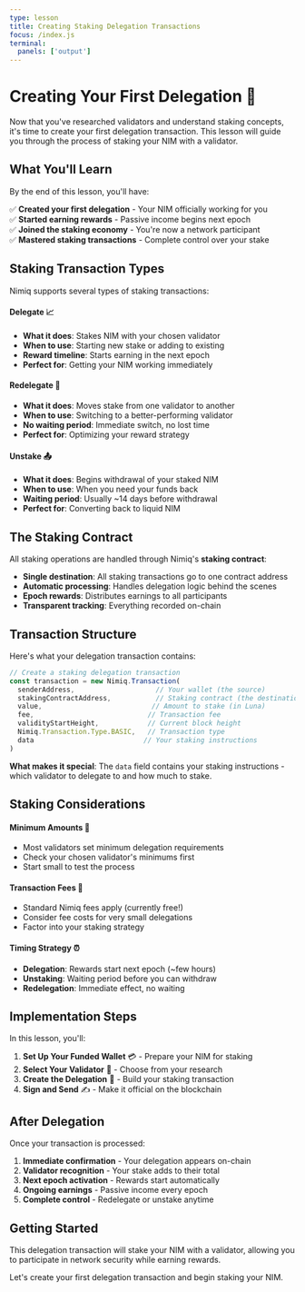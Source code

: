 ```yaml
---
type: lesson
title: Creating Staking Delegation Transactions
focus: /index.js
terminal:
  panels: ['output']
---
```


# Creating Your First Delegation 📝

Now that you've researched validators and understand staking concepts, it's time to create your first delegation transaction. This lesson will guide you through the process of staking your NIM with a validator.

## What You'll Learn

By the end of this lesson, you'll have:

✅ **Created your first delegation** - Your NIM officially working for you  
✅ **Started earning rewards** - Passive income begins next epoch  
✅ **Joined the staking economy** - You're now a network participant  
✅ **Mastered staking transactions** - Complete control over your stake

## Staking Transaction Types

Nimiq supports several types of staking transactions:

#### Delegate 📈
- **What it does**: Stakes NIM with your chosen validator
- **When to use**: Starting new stake or adding to existing
- **Reward timeline**: Starts earning in the next epoch
- **Perfect for**: Getting your NIM working immediately

#### Redelegate 🔀
- **What it does**: Moves stake from one validator to another
- **When to use**: Switching to a better-performing validator
- **No waiting period**: Immediate switch, no lost time
- **Perfect for**: Optimizing your reward strategy

#### Unstake 📤
- **What it does**: Begins withdrawal of your staked NIM
- **When to use**: When you need your funds back
- **Waiting period**: Usually ~14 days before withdrawal
- **Perfect for**: Converting back to liquid NIM

## The Staking Contract

All staking operations are handled through Nimiq's **staking contract**:

- **Single destination**: All staking transactions go to one contract address
- **Automatic processing**: Handles delegation logic behind the scenes
- **Epoch rewards**: Distributes earnings to all participants
- **Transparent tracking**: Everything recorded on-chain

## Transaction Structure

Here's what your delegation transaction contains:

```javascript
// Create a staking delegation transaction
const transaction = new Nimiq.Transaction(
  senderAddress,                    // Your wallet (the source)
  stakingContractAddress,           // Staking contract (the destination)
  value,                           // Amount to stake (in Luna)
  fee,                            // Transaction fee
  validityStartHeight,            // Current block height
  Nimiq.Transaction.Type.BASIC,   // Transaction type
  data                           // Your staking instructions
)
```

**What makes it special**: The `data` field contains your staking instructions - which validator to delegate to and how much to stake.

## Staking Considerations

#### Minimum Amounts 💎
- Most validators set minimum delegation requirements
- Check your chosen validator's minimums first
- Start small to test the process

#### Transaction Fees 💸
- Standard Nimiq fees apply (currently free!)
- Consider fee costs for very small delegations
- Factor into your staking strategy

#### Timing Strategy ⏰
- **Delegation**: Rewards start next epoch (~few hours)
- **Unstaking**: Waiting period before you can withdraw
- **Redelegation**: Immediate effect, no waiting

## Implementation Steps

In this lesson, you'll:

1. **Set Up Your Funded Wallet** 💳 - Prepare your NIM for staking
2. **Select Your Validator** 🎯 - Choose from your research  
3. **Create the Delegation** 📝 - Build your staking transaction
4. **Sign and Send** ✍️ - Make it official on the blockchain

## After Delegation

Once your transaction is processed:

1. **Immediate confirmation** - Your delegation appears on-chain
2. **Validator recognition** - Your stake adds to their total
3. **Next epoch activation** - Rewards start automatically  
4. **Ongoing earnings** - Passive income every epoch
5. **Complete control** - Redelegate or unstake anytime

## Getting Started

This delegation transaction will stake your NIM with a validator, allowing you to participate in network security while earning rewards. 

Let's create your first delegation transaction and begin staking your NIM.
